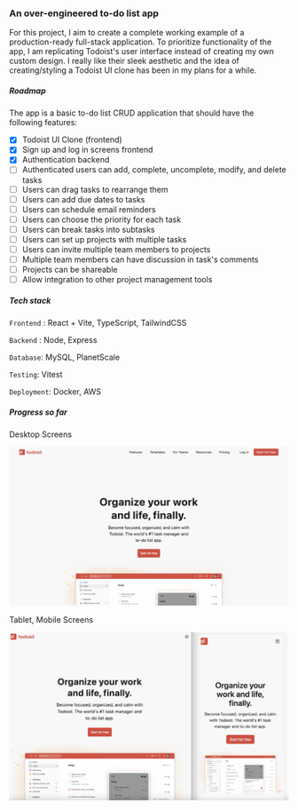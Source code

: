 ### An over-engineered to-do list app

 For this project, I aim to create a complete working example of a production-ready full-stack application. To prioritize functionality of the app, I am replicating Todoist's user interface instead of creating my own custom design. I really like their sleek aesthetic and the idea of creating/styling a Todoist UI clone has been in my plans for a while. 

##### Roadmap 

The app is a basic to-do list CRUD application that should have the following features:

 - [x] Todoist UI Clone (frontend)
 - [x] Sign up and log in screens frontend
 - [x] Authentication backend
 - [ ] Authenticated users can add, complete, uncomplete, modify, and delete tasks
 - [ ] Users can drag tasks to rearrange them
 - [ ] Users can add due dates to tasks
 - [ ] Users can schedule email reminders
 - [ ] Users can choose the priority for each task
 - [ ] Users can break tasks into subtasks
 - [ ] Users can set up projects with multiple tasks
 - [ ] Users can invite multiple team members to projects
 - [ ] Multiple team members can have discussion in task's comments
 - [ ] Projects can be shareable
 - [ ] Allow integration to other project management tools

##### Tech stack

`Frontend` : React + Vite, TypeScript, TailwindCSS

`Backend` : Node, Express

`Database`: MySQL, PlanetScale

`Testing`: Vitest

`Deployment`: Docker, AWS

#####  Progress so far

Desktop Screens

![Desktop](./docs/desktopProgress.jpg)

Tablet, Mobile Screens

![Mobile](./docs/ipadIphoneProgress.jpg)